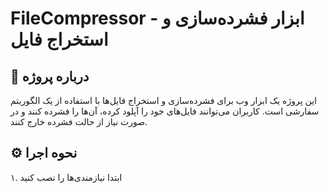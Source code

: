 # FileCompressor - ابزار فشرده‌سازی و استخراج فایل

## 📌 درباره پروژه
این پروژه یک ابزار وب برای فشرده‌سازی و استخراج فایل‌ها با استفاده از یک الگوریتم سفارشی است. کاربران می‌توانند فایل‌های خود را آپلود کرده، آن‌ها را فشرده کنند و در صورت نیاز از حالت فشرده خارج کنند.

## ⚙️ نحوه اجرا
۱. ابتدا نیازمندی‌ها را نصب کنید
